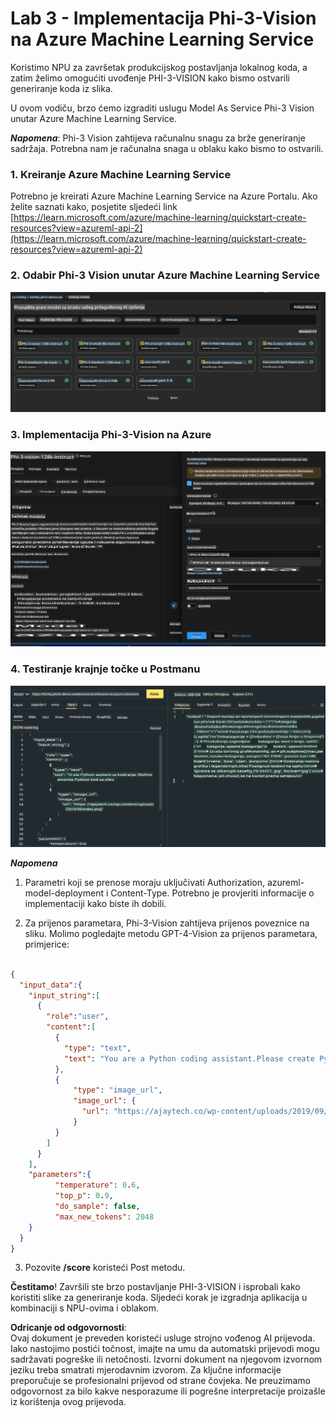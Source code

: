# **Lab 3 - Implementacija Phi-3-Vision na Azure Machine Learning Service**

Koristimo NPU za završetak produkcijskog postavljanja lokalnog koda, a zatim želimo omogućiti uvođenje PHI-3-VISION kako bismo ostvarili generiranje koda iz slika.

U ovom vodiču, brzo ćemo izgraditi uslugu Model As Service Phi-3 Vision unutar Azure Machine Learning Service.

***Napomena***: Phi-3 Vision zahtijeva računalnu snagu za brže generiranje sadržaja. Potrebna nam je računalna snaga u oblaku kako bismo to ostvarili.


### **1. Kreiranje Azure Machine Learning Service**

Potrebno je kreirati Azure Machine Learning Service na Azure Portalu. Ako želite saznati kako, posjetite sljedeći link [https://learn.microsoft.com/azure/machine-learning/quickstart-create-resources?view=azureml-api-2](https://learn.microsoft.com/azure/machine-learning/quickstart-create-resources?view=azureml-api-2)


### **2. Odabir Phi-3 Vision unutar Azure Machine Learning Service**

![Katalog](../../../../../../../../../translated_images/vison_catalog.e04e9e5f2b6ff115fff30e793e54e617da07251c7b192e1a68e6b050917f45aa.hr.png)


### **3. Implementacija Phi-3-Vision na Azure**

![Implementacija](../../../../../../../../../translated_images/vision_deploy.c0582d08b5d49675c643f3bedc04ae106957304f3cd4702406fa08bea80ba213.hr.png)


### **4. Testiranje krajnje točke u Postmanu**

![Testiranje](../../../../../../../../../translated_images/vision_test.fb4ff33607077153c7b5dcf37648dc5a9cb550824aeba89963e6b270314fc554.hr.png)


***Napomena***

1. Parametri koji se prenose moraju uključivati Authorization, azureml-model-deployment i Content-Type. Potrebno je provjeriti informacije o implementaciji kako biste ih dobili.

2. Za prijenos parametara, Phi-3-Vision zahtijeva prijenos poveznice na sliku. Molimo pogledajte metodu GPT-4-Vision za prijenos parametara, primjerice:

```json

{
  "input_data":{
    "input_string":[
      {
        "role":"user",
        "content":[ 
          {
            "type": "text",
            "text": "You are a Python coding assistant.Please create Python code for image "
          },
          {
              "type": "image_url",
              "image_url": {
                "url": "https://ajaytech.co/wp-content/uploads/2019/09/index.png"
              }
          }
        ]
      }
    ],
    "parameters":{
          "temperature": 0.6,
          "top_p": 0.9,
          "do_sample": false,
          "max_new_tokens": 2048
    }
  }
}

```

3. Pozovite **/score** koristeći Post metodu.

**Čestitamo**! Završili ste brzo postavljanje PHI-3-VISION i isprobali kako koristiti slike za generiranje koda. Sljedeći korak je izgradnja aplikacija u kombinaciji s NPU-ovima i oblakom.

**Odricanje od odgovornosti**:  
Ovaj dokument je preveden koristeći usluge strojno vođenog AI prijevoda. Iako nastojimo postići točnost, imajte na umu da automatski prijevodi mogu sadržavati pogreške ili netočnosti. Izvorni dokument na njegovom izvornom jeziku treba smatrati mjerodavnim izvorom. Za ključne informacije preporučuje se profesionalni prijevod od strane čovjeka. Ne preuzimamo odgovornost za bilo kakve nesporazume ili pogrešne interpretacije proizašle iz korištenja ovog prijevoda.